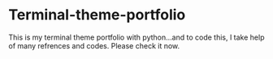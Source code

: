 # Terminal-theme-portfolio
This is my terminal theme portfolio with python...and to code this, I take help of many refrences and codes. Please check it now.
